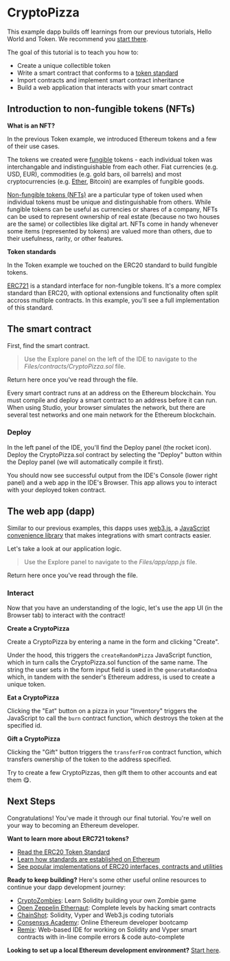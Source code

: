 # CryptoPizza

This example dapp builds off learnings from our previous tutorials, Hello World and Token. We recommend you [start there](https://studio.ethereum.org/).

The goal of this tutorial is to teach you how to:

-   Create a unique collectible token
-   Write a smart contract that conforms to a [token standard](https://ethereum.org/developers/#standards)
-   Import contracts and implement smart contract inheritance
-   Build a web application that interacts with your smart contract

## Introduction to non-fungible tokens (NFTs)

**What is an NFT?**

In the previous Token example, we introduced Ethereum tokens and a few of their use cases.

The tokens we created were [fungible](https://en.wikipedia.org/wiki/Fungibility) tokens - each individual token was interchangable and indistinguishable from each other.
Fiat currencies (e.g. USD, EUR), commodities (e.g. gold bars, oil barrels) and most cryptocurrencies (e.g. [Ether](https://ethereum.org/eth/), Bitcoin) are examples of fungible goods.

[Non-fungible tokens (NFTs)](https://en.wikipedia.org/wiki/Non-fungible_token) are a particular type of token used when individual tokens must be unique and distinguishable from others.
While fungible tokens can be useful as currencies or shares of a company, NFTs can be used to represent ownership of real estate (because no two houses are the same) or collectibles like digital art.
NFTs come in handy whenever some items (represented by tokens) are valued more than others, due to their usefulness, rarity, or other features.

**Token standards**

In the Token example we touched on the ERC20 standard to build fungible tokens.

[ERC721](http://erc721.org/) is a standard interface for non-fungible tokens. It's a more complex standard than ERC20, with optional extensions and functionality often split accross multiple contracts.
In this example, you'll see a full implementation of this standard.

## The smart contract

First, find the smart contract.

> Use the Explore panel on the left of the IDE to navigate to the _Files/contracts/CryptoPizza.sol_ file.

Return here once you've read through the file.

Every smart contract runs at an address on the Ethereum blockchain. You must compile and deploy a smart contract to an address before it can run. When using Studio, your browser simulates the network, but there are several test networks and one main network for the Ethereum blockchain.

### Deploy

In the left panel of the IDE, you'll find the Deploy panel (the rocket icon). Deploy the CryptoPizza.sol contract by selecting the "Deploy" button within the Deploy panel (we will automatically compile it first).

You should now see successful output from the IDE's Console (lower right panel) and a web app in the IDE's Browser. This app allows you to interact with your deployed token contract.

## The web app (dapp)

Similar to our previous examples, this dapps uses [web3.js](https://web3js.readthedocs.io/en/v1.2.8/), a [JavaScript convenience library](https://ethereum.org/developers/#frontend-javascript-apis) that makes integrations with smart contracts easier.

Let's take a look at our application logic.

> Use the Explore panel to navigate to the _Files/app/app.js_ file.

Return here once you've read through the file.

### Interact

Now that you have an understanding of the logic, let's use the app UI (in the Browser tab) to interact with the contract!

**Create a CryptoPizza**

Create a CryptoPizza by entering a name in the form and clicking "Create".

Under the hood, this triggers the `createRandomPizza` JavaScript function, which in turn calls the CryptoPizza.sol function of the same name.
The string the user sets in the form input field is used in the `generateRandomDna` which, in tandem with the sender's Ethereum address, is used to create a unique token.

**Eat a CryptoPizza**

Clicking the "Eat" button on a pizza in your "Inventory" triggers the JavaScript to call the `burn` contract function, which destroys the token at the specified id.

**Gift a CryptoPizza**

Clicking the "Gift" button triggers the `transferFrom` contract function, which transfers ownership of the token to the address specified.

Try to create a few CryptoPizzas, then gift them to other accounts and eat them 😋.

## Next Steps

Congratulations! You've made it through our final tutorial. You're well on your way to becoming an Ethereum developer.

**Want to learn more about ERC721 tokens?**

-   [Read the ERC20 Token Standard](https://eips.ethereum.org/EIPS/eip-721)
-   [Learn how standards are established on Ethereum](https://ethereum.org/developers/#standards)
-   [See popular implementations of ERC20 interfaces, contracts and utilities](https://docs.openzeppelin.com/contracts/2.x/api/token/erc721)

**Ready to keep building?**
Here's some other useful online resources to continue your dapp development journey:

-   [CryptoZombies](https://cryptozombies.io/): Learn Solidity building your own Zombie game
-   [Open Zeppelin Ethernaut](https://ethernaut.openzeppelin.com/): Complete levels by hacking smart contracts
-   [ChainShot](https://www.chainshot.com/): Solidity, Vyper and Web3.js coding tutorials
-   [Consensys Academy](https://consensys.net/academy/bootcamp/): Online Ethereum developer bootcamp
-   [Remix](https://remix.ethereum.org/): Web-based IDE for working on Solidity and Vyper smart contracts with in-line compile errors & code auto-complete

**Looking to set up a local Ethereum development environment?**
[Start here](https://ethereum.org/developers/#developer-tools).
